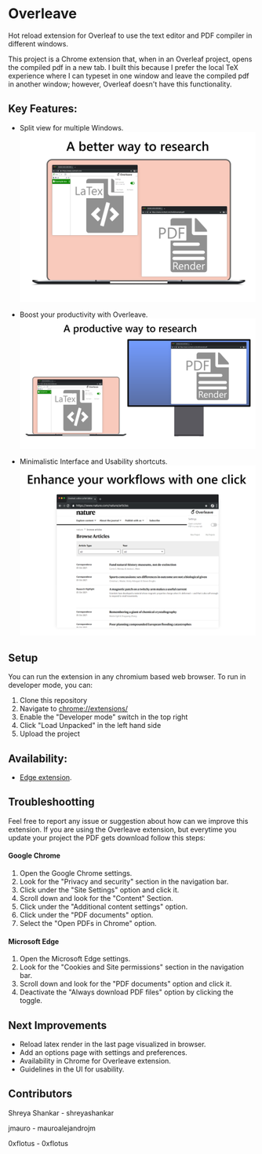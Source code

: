 # Overleave

Hot reload extension for Overleaf to use the text editor and PDF compiler in different windows.

This project is a Chrome extension that, when in an Overleaf project, opens the compiled pdf in a new tab. I built this because I prefer the local TeX experience where I can typeset in one window and leave the compiled pdf in another window; however, Overleaf doesn't have this functionality.

## Key Features:

* Split view for multiple Windows.
![Multitab View](https://github.com/mauroalejandrojm/overleave/blob/master/docs/Multitab.png)

* Boost your productivity with Overleave.
![Second Display](https://github.com/mauroalejandrojm/overleave/blob/master/docs/SecondDisplay.png)

* Minimalistic Interface and Usability shortcuts.
![Shortcuts](https://github.com/mauroalejandrojm/overleave/blob/master/docs/Shortcuts.png)

## Setup

You can run the extension in any chromium based web browser. To run in developer mode, you can:

1. Clone this repository
2. Navigate to [chrome://extensions/](chrome://extensions/)
3. Enable the "Developer mode" switch in the top right
4. Click "Load Unpacked" in the left hand side
5. Upload the project

## Availability:
* [Edge extension](https://microsoftedge.microsoft.com/addons/detail/overleave/eeehbcnhmkmaemejinecopbagnpbccjh).

## Troubleshootting

Feel free to report any issue or suggestion about how can we improve this extension.
If you are using the Overleave extension, but everytime you update your project the PDF gets download follow this steps:

#### Google Chrome
1. Open the Google Chrome settings.
2. Look for the "Privacy and security" section in the navigation bar.
3. Click under the "Site Settings" option and click it.
4. Scroll down and look for the "Content" Section.
5. Click under the "Additional content settings" option.
6. Click under the "PDF documents" option.
7. Select the "Open PDFs in Chrome" option.

#### Microsoft Edge
1. Open the Microsoft Edge settings.
2. Look for the "Cookies and Site permissions" section in the navigation bar.
3. Scroll down and look for the "PDF documents" option and click it.
4. Deactivate the "Always download PDF files" option by clicking the toggle.

## Next Improvements 

* Reload latex render in the last page visualized in browser.
* Add an options page with settings and preferences.
* Availability in Chrome for Overleave extension.
* Guidelines in the UI for usability.

## Contributors

Shreya Shankar - shreyashankar

jmauro - mauroalejandrojm

0xflotus - 0xflotus
